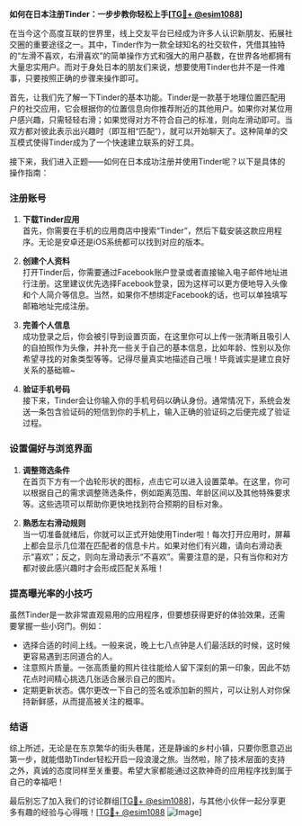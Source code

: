 **如何在日本注册Tinder：一步步教你轻松上手[[TG💪+ @esim1088](https://t.me/s/esim1088)]**

在当今这个高度互联的世界里，线上交友平台已经成为许多人认识新朋友、拓展社交圈的重要途径之一。其中，Tinder作为一款全球知名的社交软件，凭借其独特的“左滑不喜欢，右滑喜欢”的简单操作方式和强大的用户基数，在世界各地都拥有大量忠实用户。而对于身处日本的朋友们来说，想要使用Tinder也并不是一件难事，只要按照正确的步骤来操作即可。

首先，让我们先了解一下Tinder的基本功能。Tinder是一款基于地理位置匹配用户的社交应用，它会根据你的位置信息向你推荐附近的其他用户。如果你对某位用户感兴趣，只需轻轻右滑；如果觉得对方不符合自己的标准，则向左滑动即可。当双方都对彼此表示出兴趣时（即互相“匹配”），就可以开始聊天了。这种简单的交互模式使得Tinder成为了一个快速建立联系的好工具。

接下来，我们进入正题——如何在日本成功注册并使用Tinder呢？以下是具体的操作指南：

### 注册账号

1. **下载Tinder应用**  
   首先，你需要在手机的应用商店中搜索“Tinder”，然后下载安装这款应用程序。无论是安卓还是iOS系统都可以找到对应的版本。

2. **创建个人资料**  
   打开Tinder后，你需要通过Facebook账户登录或者直接输入电子邮件地址进行注册。这里建议优先选择Facebook登录，因为这样可以更方便地导入头像和个人简介等信息。当然，如果你不想绑定Facebook的话，也可以单独填写邮箱地址完成注册。

3. **完善个人信息**  
   成功登录之后，你会被引导到设置页面，在这里你可以上传一张清晰且吸引人的自拍照作为头像，并补充一些关于自己的基本信息，比如年龄、性别以及你希望寻找的对象类型等等。记得尽量真实地描述自己哦！毕竟诚实是建立良好关系的基础嘛~

4. **验证手机号码**  
   接下来，Tinder会让你输入你的手机号码以确认身份。通常情况下，系统会发送一条包含验证码的短信到你的手机上，输入正确的验证码之后便完成了验证过程。

### 设置偏好与浏览界面

1. **调整筛选条件**  
   在首页下方有一个齿轮形状的图标，点击它可以进入设置菜单。在这里，你可以根据自己的需求调整筛选条件，例如距离范围、年龄区间以及其他特殊要求等。这些选项可以帮助你更快地找到符合预期的目标对象。

2. **熟悉左右滑动规则**  
   当一切准备就绪后，你就可以正式开始使用Tinder啦！每次打开应用时，屏幕上都会显示几位潜在匹配者的信息卡片。如果对他们有兴趣，请向右滑动表示“喜欢”；反之，则向左滑动表示“不喜欢”。需要注意的是，只有当你和对方都对彼此感兴趣时才会形成匹配关系哦！

### 提高曝光率的小技巧

虽然Tinder是一款非常直观易用的应用程序，但要想获得更好的体验效果，还需要掌握一些小窍门。例如：
- 选择合适的时间上线。一般来说，晚上七八点钟是人们最活跃的时候，这时候更容易遇到志同道合的人。
- 注意照片质量。一张高质量的照片往往能给人留下深刻的第一印象，因此不妨花点时间精心挑选几张适合展示自己的图片。
- 定期更新状态。偶尔更改一下自己的签名或添加新的照片，可以让别人对你保持新鲜感，从而提高被关注的概率。

### 结语

综上所述，无论是在东京繁华的街头巷尾，还是静谧的乡村小镇，只要你愿意迈出第一步，就能借助Tinder轻松开启一段浪漫之旅。当然啦，除了技术层面的支持之外，真诚的态度同样至关重要。希望大家都能通过这款神奇的应用程序找到属于自己的幸福吧！

最后别忘了加入我们的讨论群组[[TG💪+ @esim1088](https://t.me/s/esim1088)]，与其他小伙伴一起分享更多有趣的经验与心得哦！[[TG💪+ @esim1088](https://t.me/s/esim1088) ![Image](https://i.postimg.cc/4NQfJmqS/Snipaste-2025-05-13-00-14-12.png)]